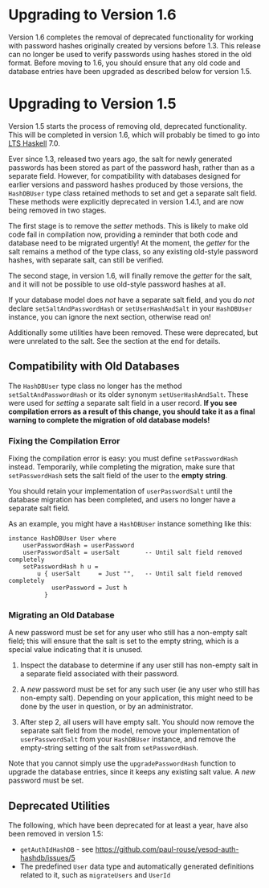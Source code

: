 Upgrading to Version 1.6
========================

Version 1.6 completes the removal of deprecated functionality for working
with password hashes originally created by versions before 1.3.  This
release can no longer be used to verify passwords using hashes stored in
the old format.  Before moving to 1.6, you should ensure that any old code
and database entries have been upgraded as described below for version 1.5.


Upgrading to Version 1.5
========================

Version 1.5 starts the process of removing old, deprecated functionality.
This will be completed in version 1.6, which will probably be timed to
go into [LTS Haskell](https://github.com/fpco/lts-haskell#readme) 7.0.

Ever since 1.3, released two years ago, the salt for newly generated
passwords has been stored as part of the password hash, rather than as
a separate field.  However, for compatibility with databases designed
for earlier versions and password hashes produced by those versions,
the `HashDBUser` type class retained methods to set and get a separate
salt field.  These methods were explicitly deprecated in version 1.4.1,
and are now being removed in two stages.

The first stage is to remove the *setter* methods.  This is likely to
make old code fail in compilation now, providing a reminder that both
code and database need to be migrated urgently!  At the moment, the
*getter* for the salt remains a method of the type class, so any
existing old-style password hashes, with separate salt, can still be
verified.

The second stage, in version 1.6, will finally remove the *getter* for
the salt, and it will not be possible to use old-style password hashes
at all.

If your database model does *not* have a separate salt field, and you
do *not* declare `setSaltAndPasswordHash` or `setUserHashAndSalt` in
your `HashDBUser` instance, you can ignore the next section, otherwise
read on!

Additionally some utilities have been removed.  These were deprecated,
but were unrelated to the salt.  See the section at the end for details.

Compatibility with Old Databases
--------------------------------

The `HashDBUser` type class no longer has the method `setSaltAndPasswordHash`
or its older synonym `setUserHashAndSalt`.  These were used for *setting*
a separate salt field in a user record.  **If you see compilation errors
as a result of this change, you should take it as a final warning to complete
the migration of old database models!**

### Fixing the Compilation Error

Fixing the compilation error is easy: you must define `setPasswordHash`
instead.  Temporarily, while completing the migration, make sure that
`setPasswordHash` sets the salt field of the user to the **empty string**.

You should retain your implementation of `userPasswordSalt` until the
database migration has been completed, and users no longer have a
separate salt field.

As an example, you might have a `HashDBUser` instance something like this:

```
instance HashDBUser User where
    userPasswordHash = userPassword
    userPasswordSalt = userSalt       -- Until salt field removed completely
    setPasswordHash h u =
        u { userSalt     = Just "",   -- Until salt field removed completely
            userPassword = Just h
          }
```

### Migrating an Old Database

A new password must be set for any user who still has a non-empty salt
field; this will ensure that the salt is set to the empty string, which
is a special value indicating that it is unused.

1.  Inspect the database to determine if any user still has
    non-empty salt in a separate field associated with their password.

2.  A *new* password must be set for any such user (ie any user who still
    has non-empty salt).  Depending on your application, this might need
    to be done by the user in question, or by an administrator.

3.  After step 2, all users will have empty salt.  You should now remove
    the separate salt field from the model, remove your implementation of
    `userPasswordSalt` from your `HashDBUser` instance, and remove the
    empty-string setting of the salt from `setPasswordHash`.

Note that you cannot simply use the `upgradePasswordHash` function to
upgrade the database entries, since it keeps any existing salt value.
A *new* password must be set.


Deprecated Utilities
--------------------

The following, which have been deprecated for at least a year, have also
been removed in version 1.5:

-   `getAuthIdHashDB` - see
    https://github.com/paul-rouse/yesod-auth-hashdb/issues/5
-   The predefined `User` data type and automatically generated
    definitions related to it, such as `migrateUsers` and `UserId`
